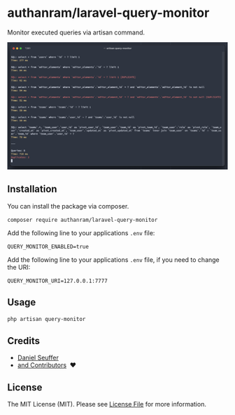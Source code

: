 # authanram/laravel-query-monitor

Monitor executed queries via artisan command.

![Query Monitor Console Screenshot](assets/console-screenshot.png)

## Installation

You can install the package via composer.

```shell
composer require authanram/laravel-query-monitor
```

Add the following line to your applications `.env` file:

```
QUERY_MONITOR_ENABLED=true
```

Add the following line to your applications `.env` file, if you need to change the URI:

```
QUERY_MONITOR_URI=127.0.0.1:7777
```

## Usage

```shell
php artisan query-monitor
```

## Credits

- [Daniel Seuffer](https://github.com/authanram)
- [and Contributors](https://github.com/authanram/laravel-query-monitor/graphs/contributors) &nbsp;❤️

## License

The MIT License (MIT). Please see [License File](https://github.com/authanram/laravel-query-monitor/blob/master/LICENSE.md)
for more information.
